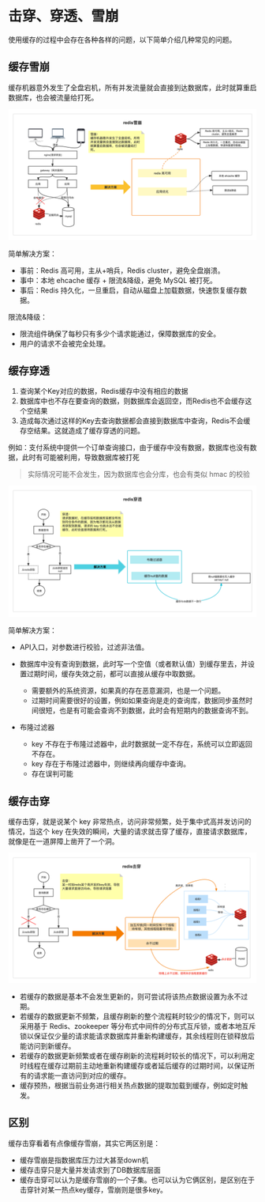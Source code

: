 # 击穿、穿透、雪崩

使用缓存的过程中会存在各种各样的问题，以下简单介绍几种常见的问题。

## 缓存雪崩

缓存机器意外发生了全盘宕机，所有并发流量就会直接到达数据库，此时就算重启数据库，也会被流量给打死。

![image-20230910171726917](image/image-20230910171726917.png)

简单解决方案：

- 事前：Redis 高可用，主从+哨兵，Redis cluster，避免全盘崩溃。
- 事中：本地 ehcache 缓存 + 限流&降级，避免 MySQL 被打死。
- 事后：Redis 持久化，一旦重启，自动从磁盘上加载数据，快速恢复缓存数据。

限流&降级：

- 限流组件确保了每秒只有多少个请求能通过，保障数据库的安全。
- 用户的请求不会被完全处理。

## 缓存穿透

1. 查询某个Key对应的数据，Redis缓存中没有相应的数据
2. 数据库中也不存在要查询的数据，则数据库会返回空，而Redis也不会缓存这个空结果
3. 造成每次通过这样的Key去查询数据都会直接到数据库中查询，Redis不会缓存空结果。这就造成了缓存穿透的问题。

例如：支付系统中提供一个订单查询接口，由于缓存中没有数据，数据库也没有数据，此时有可能被利用，导致数据库被打死

> 实际情况可能不会发生，因为数据库也会分库，也会有类似 hmac 的校验

![image-20230910171754823](image/image-20230910171754823.png)

简单解决方案：

- API入口，对参数进行校验，过滤非法值。

- 数据库中没有查询到数据，此时写一个空值（或者默认值）到缓存里去，并设置过期时间，缓存失效之前，都可以直接从缓存中取数据。
  - 需要额外的系统资源，如果真的存在恶意漏洞，也是一个问题。
  - 过期时间需要很好的设置，例如如果查询是走的查询库，数据同步虽然时间很短，也是有可能会查询不到数据，此时会有短期内的数据查询不到。

- 布隆过滤器
  - key 不存在于布隆过滤器中，此时数据就一定不存在，系统可以立即返回不存在。
  - key 存在于布隆过滤器中，则继续再向缓存中查询。
  - 存在误判可能

## 缓存击穿

缓存击穿，就是说某个 key 非常热点，访问非常频繁，处于集中式高并发访问的情况，当这个 key 在失效的瞬间，大量的请求就击穿了缓存，直接请求数据库，就像是在一道屏障上凿开了一个洞。

![image-20230910171823971](image/image-20230910171823971.png)

- 若缓存的数据是基本不会发生更新的，则可尝试将该热点数据设置为永不过期。
- 若缓存的数据更新不频繁，且缓存刷新的整个流程耗时较少的情况下，则可以采用基于 Redis、zookeeper 等分布式中间件的分布式互斥锁，或者本地互斥锁以保证仅少量的请求能请求数据库并重新构建缓存，其余线程则在锁释放后能访问到新缓存。
- 若缓存的数据更新频繁或者在缓存刷新的流程耗时较长的情况下，可以利用定时线程在缓存过期前主动地重新构建缓存或者延后缓存的过期时间，以保证所有的请求能一直访问到对应的缓存。
- 缓存预热，根据当前业务进行相关热点数据的提取加载到缓存，例如定时触发。

## 区别

缓存击穿看着有点像缓存雪崩，其实它两区别是：

- 缓存雪崩是指数据库压力过大甚至down机
- 缓存击穿只是大量并发请求到了DB数据库层面
- 缓存击穿可以认为是缓存雪崩的一个子集。也可以认为它俩区别，是区别在于击穿针对某一热点key缓存，雪崩则是很多key。